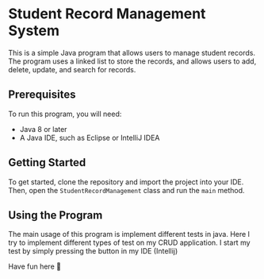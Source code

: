 # Student Record Management System

This is a simple Java program that allows users to manage student records. The program uses a linked list to store the records, and allows users to add, delete, update, and search for records.

## Prerequisites

To run this program, you will need:

* Java 8 or later
* A Java IDE, such as Eclipse or IntelliJ IDEA

## Getting Started

To get started, clone the repository and import the project into your IDE. Then, open the `StudentRecordManagement` class and run the `main` method.

## Using the Program

The main usage of this program is implement different tests in java. Here I try to implement different types of test on my CRUD application. I start my test by simply pressing the button in my IDE (Intellij)

Have fun here 👋  
